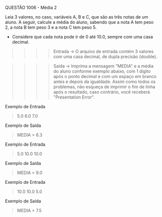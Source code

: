 QUESTÃO 1006 - Média 2

Leia 3 valores, no caso, variáveis A, B e C, que são as três notas de um aluno.
A seguir, calcule a média do aluno, sabendo que a nota A tem peso 2, a nota B tem peso 3 e a nota C tem peso 5. 

- Considere que cada nota pode ir de 0 até 10.0, sempre com uma casa decimal.

>>>>    Entrada ->
O arquivo de entrada contém 3 valores com uma casa decimal, de dupla precisão (double).

>>>>    Saída ->
Imprima a mensagem "MEDIA" e a média do aluno conforme exemplo abaixo, 
com 1 dígito após o ponto decimal e com um espaço em branco antes e depois da igualdade. 
Assim como todos os problemas, não esqueça de imprimir o fim de linha após o resultado, 
caso contrário, você receberá "Presentation Error".

Exemplo de Entrada
> 5.0
> 6.0
> 7.0

Exemplo de Saída
> MEDIA = 6.3

Exemplo de Entrada
> 5.0
> 10.0
> 10.0

Exemplo de Saída
> MEDIA = 9.0

Exemplo de Entrada
> 10.0
> 10.0
> 5.0

Exemplo de Saída
> MEDIA = 7.5
